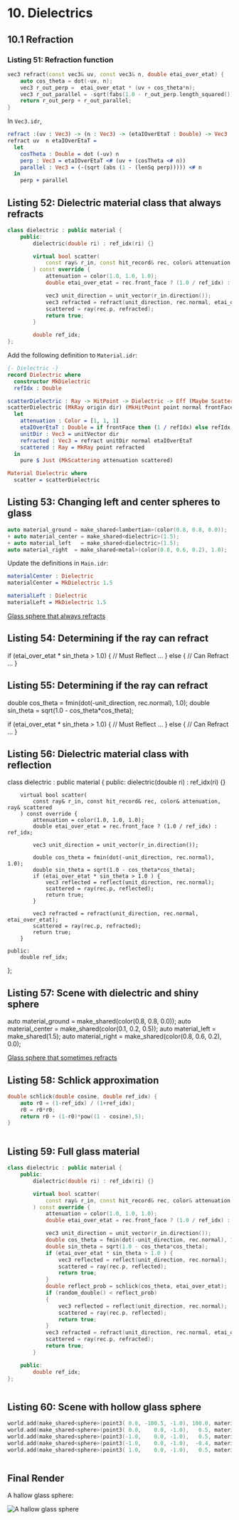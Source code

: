 # 10. Dielectrics

## 10.1 Refraction

### Listing 51: Refraction function

```cpp
vec3 refract(const vec3& uv, const vec3& n, double etai_over_etat) {
    auto cos_theta = dot(-uv, n);
    vec3 r_out_perp =  etai_over_etat * (uv + cos_theta*n);
    vec3 r_out_parallel = -sqrt(fabs(1.0 - r_out_perp.length_squared())) * n;
    return r_out_perp + r_out_parallel;
}
```

In `Vec3.idr`,

```idris
refract :(uv : Vec3) -> (n : Vec3) -> (etaIOverEtaT : Double) -> Vec3
refract uv  n etaIOverEtaT =
  let
    cosTheta : Double = dot (-uv) n
    perp : Vec3 = etaIOverEtaT <# (uv + (cosTheta <# n))
    parallel : Vec3 = (-(sqrt (abs (1 - (lenSq perp))))) <# n
  in
    perp + parallel
```

## Listing 52: Dielectric material class that always refracts

```cpp
class dielectric : public material {
    public:
        dielectric(double ri) : ref_idx(ri) {}

        virtual bool scatter(
            const ray& r_in, const hit_record& rec, color& attenuation, ray& scattered
        ) const override {
            attenuation = color(1.0, 1.0, 1.0);
            double etai_over_etat = rec.front_face ? (1.0 / ref_idx) : ref_idx;

            vec3 unit_direction = unit_vector(r_in.direction());
            vec3 refracted = refract(unit_direction, rec.normal, etai_over_etat);
            scattered = ray(rec.p, refracted);
            return true;
        }

        double ref_idx;
};
```

Add the following definition to `Material.idr`:

```idris
{- Dielectric -}
record Dielectric where
  constructor MkDielectric
  refIdx : Double

scatterDielectric : Ray -> HitPoint -> Dielectric -> Eff (Maybe Scattering) [RND]
scatterDielectric (MkRay origin dir) (MkHitPoint point normal frontFace _) (MkDielectric refIdx) =
  let
    attenuation : Color = [1, 1, 1]
    etaIOverEtaT : Double = if frontFace then (1 / refIdx) else refIdx
    unitDir : Vec3 = unitVector dir
    refracted : Vec3 = refract unitDir normal etaIOverEtaT
    scattered : Ray = MkRay point refracted
  in
    pure $ Just (MkScattering attenuation scattered)

Material Dielectric where
  scatter = scatterDielectric
```

## Listing 53: Changing left and center spheres to glass

```cpp
auto material_ground = make_shared<lambertian>(color(0.8, 0.8, 0.0));
+ auto material_center = make_shared<dielectric>(1.5);
+ auto material_left   = make_shared<dielectric>(1.5);
auto material_right  = make_shared<metal>(color(0.8, 0.6, 0.2), 1.0);
```

Update the definitions in `Main.idr`:

```idris
materialCenter : Dielectric
materialCenter = MkDielectric 1.5

materialLeft : Dielectric
materialLeft = MkDielectric 1.5
```

[Glass sphere that always refracts](10_image_14.png)

## Listing 54: Determining if the ray can refract

if (etai_over_etat * sin_theta > 1.0) {
    // Must Reflect
    ...
} else {
    // Can Refract
    ...
}

## Listing 55: Determining if the ray can refract

double cos_theta = fmin(dot(-unit_direction, rec.normal), 1.0);
double sin_theta = sqrt(1.0 - cos_theta*cos_theta);

if (etai_over_etat * sin_theta > 1.0) {
    // Must Reflect
    ...
} else {
    // Can Refract
    ...
}

## Listing 56: Dielectric material class with reflection

class dielectric : public material {
    public:
        dielectric(double ri) : ref_idx(ri) {}

        virtual bool scatter(
            const ray& r_in, const hit_record& rec, color& attenuation, ray& scattered
        ) const override {
            attenuation = color(1.0, 1.0, 1.0);
            double etai_over_etat = rec.front_face ? (1.0 / ref_idx) : ref_idx;

            vec3 unit_direction = unit_vector(r_in.direction());

            double cos_theta = fmin(dot(-unit_direction, rec.normal), 1.0);
            double sin_theta = sqrt(1.0 - cos_theta*cos_theta);
            if (etai_over_etat * sin_theta > 1.0 ) {
                vec3 reflected = reflect(unit_direction, rec.normal);
                scattered = ray(rec.p, reflected);
                return true;
            }

            vec3 refracted = refract(unit_direction, rec.normal, etai_over_etat);
            scattered = ray(rec.p, refracted);
            return true;
        }

    public:
        double ref_idx;
};

## Listing 57: Scene with dielectric and shiny sphere

auto material_ground = make_shared<lambertian>(color(0.8, 0.8, 0.0));
auto material_center = make_shared<lambertian>(color(0.1, 0.2, 0.5));
auto material_left   = make_shared<dielectric>(1.5);
auto material_right  = make_shared<metal>(color(0.8, 0.6, 0.2), 0.0);

[Glass sphere that sometimes refracts](10_image_15.png)

## Listing 58: Schlick approximation

```cpp
double schlick(double cosine, double ref_idx) {
    auto r0 = (1-ref_idx) / (1+ref_idx);
    r0 = r0*r0;
    return r0 + (1-r0)*pow((1 - cosine),5);
}
```

```idris
```

## Listing 59: Full glass material

```cpp
class dielectric : public material {
    public:
        dielectric(double ri) : ref_idx(ri) {}

        virtual bool scatter(
            const ray& r_in, const hit_record& rec, color& attenuation, ray& scattered
        ) const override {
            attenuation = color(1.0, 1.0, 1.0);
            double etai_over_etat = rec.front_face ? (1.0 / ref_idx) : ref_idx;

            vec3 unit_direction = unit_vector(r_in.direction());
            double cos_theta = fmin(dot(-unit_direction, rec.normal), 1.0);
            double sin_theta = sqrt(1.0 - cos_theta*cos_theta);
            if (etai_over_etat * sin_theta > 1.0 ) {
                vec3 reflected = reflect(unit_direction, rec.normal);
                scattered = ray(rec.p, reflected);
                return true;
            }
            double reflect_prob = schlick(cos_theta, etai_over_etat);
            if (random_double() < reflect_prob)
            {
                vec3 reflected = reflect(unit_direction, rec.normal);
                scattered = ray(rec.p, reflected);
                return true;
            }
            vec3 refracted = refract(unit_direction, rec.normal, etai_over_etat);
            scattered = ray(rec.p, refracted);
            return true;
        }

    public:
        double ref_idx;
};
```

```idris
```

## Listing 60: Scene with hollow glass sphere

```cpp
world.add(make_shared<sphere>(point3( 0.0, -100.5, -1.0), 100.0, material_ground));
world.add(make_shared<sphere>(point3( 0.0,    0.0, -1.0),   0.5, material_center));
world.add(make_shared<sphere>(point3(-1.0,    0.0, -1.0),   0.5, material_left));
world.add(make_shared<sphere>(point3(-1.0,    0.0, -1.0),  -0.4, material_left));
world.add(make_shared<sphere>(point3( 1.0,    0.0, -1.0),   0.5, material_right));
```

```idris
```

## Final Render

A hallow glass sphere:

![A hallow glass sphere](images/10_Final.png)
